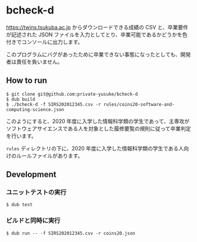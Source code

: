 # bcheck-d

https://twins.tsukuba.ac.jp からダウンロードできる成績の CSV と、卒業要件が記述された JSON ファイルを入力としてとり、卒業可能であるかどうかを色付きでコンソールに出力します。

このプログラムにバグがあったために卒業できない事態になったとしても、開発者は責任を負いません。

## How to run

```
$ git clone git@github.com:private-yusuke/bcheck-d
$ dub build
$ ./bcheck-d -f SIRS202012345.csv -r rules/coins20-software-and-computing-science.json
```

このようにすると、2020 年度に入学した情報科学類の学生であって、主専攻がソフトウェアサイエンスである人を対象とした履修要覧の規則に従って卒業判定を行います。

`rules` ディレクトリの下に、2020 年度に入学した情報科学類の学生である人向けのルールファイルがあります。

## Development

### ユニットテストの実行

```
$ dub test
```

### ビルドと同時に実行

```
$ dub run -- -f SIRS202012345.csv -r coins20.json
```
